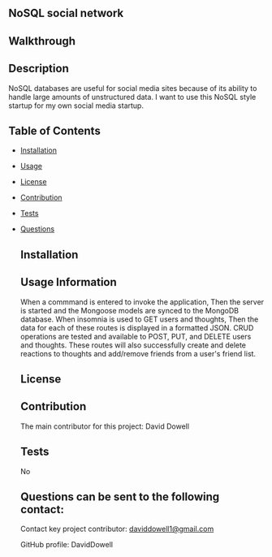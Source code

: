 
  ## NoSQL social network

  ## Walkthrough

  ## Description
  NoSQL databases are useful for social media sites because of its ability to handle large amounts of unstructured data. I want to use this NoSQL style     startup for my own social media startup.

  ## Table of Contents
  
* [Installation](#installation)
* [Usage](#usage)
* [License](#license)
* [Contribution](#contribution)
* [Tests](#tests)
* [Questions](#questions)
      

  ## Installation
  
  

  ## Usage Information
  When a commmand is entered to invoke the application, Then the server is started and the Mongoose models are synced to the MongoDB database. When insomnia is used to GET users and thoughts, Then the data for each of these routes is displayed in a formatted JSON. CRUD operations are tested and available to POST, PUT, and DELETE users and thoughts. These routes will also successfully create and delete reactions to thoughts and add/remove friends from a user's friend list.

  ## License 
  
  

  ## Contribution
  The main contributor for this project: David Dowell

  ## Tests
  No

  ## Questions can be sent to the following contact:
  Contact key project contributor: daviddowell1@gmail.com

  GitHub profile: DavidDowell
